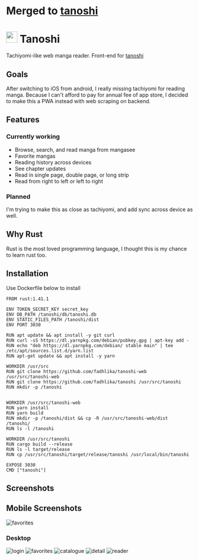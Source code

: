 # Merged to [tanoshi](https://github.com/fadhlika/tanoshi)

# <img src="static/apple-touch-icon.png" alt="" width="30" height=30/> Tanoshi
Tachiyomi-like web manga reader. Front-end for [tanoshi](https://github.com/fadhlika/tanoshi)

## Goals
After switching to iOS from android, I really missing tachiyomi for reading manga.
Because I can't afford to pay for annual fee of app store, 
I decided to make this a PWA instead with web scraping on backend.

## Features
### Currently working
- Browse, search, and read manga from mangasee
- Favorite mangas
- Reading history across devices
- See chapter updates
- Read in single page, double page, or long strip
- Read from right to left or left to right
### Planned
I'm trying to make this as close as tachiyomi, and add sync across device as well.

## Why Rust
Rust is the most loved programming language, I thought this is my chance to learn rust too.

## Installation
Use Dockerfile below to install
```
FROM rust:1.41.1

ENV TOKEN_SECRET_KEY secret_key
ENV DB_PATH /tanoshi/db/tanoshi.db
ENV STATIC_FILES_PATH /tanoshi/dist
ENV PORT 3030

RUN apt update && apt install -y git curl
RUN curl -sS https://dl.yarnpkg.com/debian/pubkey.gpg | apt-key add -
RUN echo "deb https://dl.yarnpkg.com/debian/ stable main" | tee /etc/apt/sources.list.d/yarn.list
RUN apt-get update && apt install -y yarn

WORKDIR /usr/src
RUN git clone https://github.com/fadhlika/tanoshi-web /usr/src/tanoshi-web
RUN git clone https://github.com/fadhlika/tanoshi /usr/src/tanoshi
RUN mkdir -p /tanoshi


WORKDIR /usr/src/tanoshi-web
RUN yarn install
RUN yarn build
RUN mkdir -p /tanoshi/dist && cp -R /usr/src/tanoshi-web/dist /tanoshi/
RUN ls -l /tanoshi

WORKDIR /usr/src/tanoshi
RUN cargo build --release
RUN ls -l target/release
RUN cp /usr/src/tanoshi/target/release/tanoshi /usr/local/bin/tanoshi

EXPOSE 3030
CMD ["tanoshi"]
```

## Screenshots
## Mobile Screenshots
![favorites](screenshots/mobile.png)

### Desktop
![login](screenshots/login.png)
![favorites](screenshots/favorites.png)
![catalogue](screenshots/catalogue.png)
![detail](screenshots/detail.png)
![reader](screenshots/reader.png)
